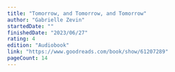 ```yaml
---
title: "Tomorrow, and Tomorrow, and Tomorrow"
author: "Gabrielle Zevin"
startedDate: ""
finishedDate: "2023/06/27"
rating: 4
edition: "Audiobook"
link: "https://www.goodreads.com/book/show/61207289"
pageCount: 14
---
```



